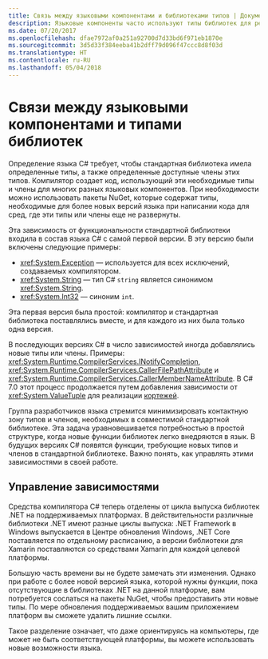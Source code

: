 ```yaml
---
title: Связь между языковыми компонентами и библиотеками типов | Документы Майкрософт
description: Языковые компоненты часто используют типы библиотек для реализации. Изучите эту связь.
ms.date: 07/20/2017
ms.openlocfilehash: dfae7972af0a251a92700d7d33bd6f971eb1870e
ms.sourcegitcommit: 3d5d33f384eeba41b2dff79d096f47ccc8d8f03d
ms.translationtype: HT
ms.contentlocale: ru-RU
ms.lasthandoff: 05/04/2018
---
```

# <a name="relationships-between-language-features-and-library-types"></a>Связи между языковыми компонентами и типами библиотек

Определение языка C# требует, чтобы стандартная библиотека имела определенные типы, а также определенные доступные члены этих типов. Компилятор создает код, использующий эти необходимые типы и члены для многих разных языковых компонентов. При необходимости можно использовать пакеты NuGet, которые содержат типы, необходимые для более новых версий языка при написании кода для сред, где эти типы или члены еще не развернуты.

Эта зависимость от функциональности стандартной библиотеки входила в состав языка C# с самой первой версии. В эту версию были включены следующие примеры:

* <xref:System.Exception> — используется для всех исключений, создаваемых компилятором.
* <xref:System.String> — тип C# `string` является синонимом <xref:System.String>.
* <xref:System.Int32> — синоним `int`.

Эта первая версия была простой: компилятор и стандартная библиотека поставлялись вместе, и для каждого из них была только одна версия.

В последующих версиях C# в число зависимостей иногда добавлялись новые типы или члены. Примеры: <xref:System.Runtime.CompilerServices.INotifyCompletion>, <xref:System.Runtime.CompilerServices.CallerFilePathAttribute> и <xref:System.Runtime.CompilerServices.CallerMemberNameAttribute>. В C# 7.0 этот процесс продолжается путем добавления зависимости от <xref:System.ValueTuple> для реализации [кортежей](../tuples.md).

Группа разработчиков языка стремится минимизировать контактную зону типов и членов, необходимых в совместимой стандартной библиотеке. Эта задача уравновешивается потребностью в простой структуре, когда новые функции библиотек легко внедряются в язык. В будущих версиях C# появятся функции, требующие новых типов и членов в стандартной библиотеке. Важно понять, как управлять этими зависимостями в своей работе.

## <a name="managing-your-dependencies"></a>Управление зависимостями

Средства компилятора C# теперь отделены от цикла выпуска библиотек .NET на поддерживаемых платформах. В действительности различные библиотеки .NET имеют разные циклы выпуска: .NET Framework в Windows выпускается в Центре обновления Windows, .NET Core поставляется по отдельному расписанию, а версии библиотеки для Xamarin поставляются со средствами Xamarin для каждой целевой платформы.

Большую часть времени вы не будете замечать эти изменения. Однако при работе с более новой версией языка, которой нужны функции, пока отсутствующие в библиотеках .NET на данной платформе, вам потребуется сослаться на пакеты NuGet, чтобы предоставить эти новые типы.
По мере обновления поддерживаемых вашим приложением платформ вы сможете удалить лишние ссылки.

Такое разделение означает, что даже ориентируясь на компьютеры, где может не быть соответствующей платформы, вы можете использовать новые возможности языка.
